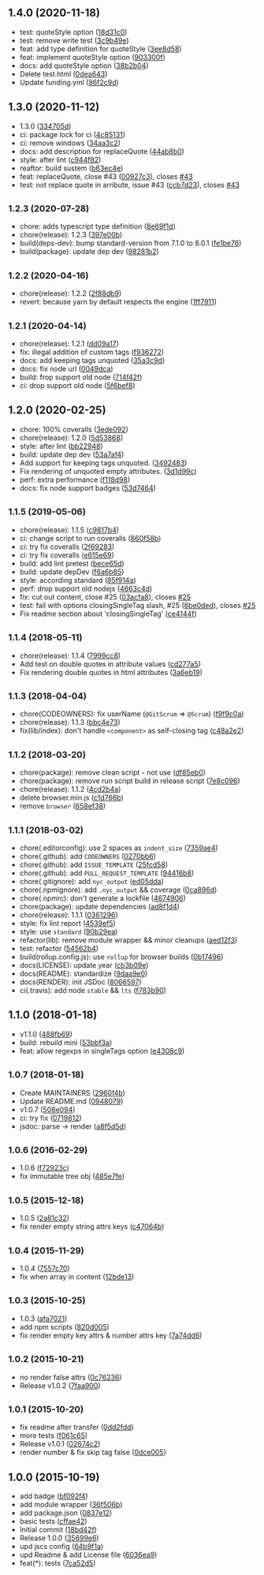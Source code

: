 ## 1.4.0 (2020-11-18)

* test: quoteStyle option ([18d31c0](https://github.com/posthtml/posthtml-render/commit/18d31c0))
* test: remove write test ([3c9b49e](https://github.com/posthtml/posthtml-render/commit/3c9b49e))
* feat: add type definition for quoteStyle ([3ee8d58](https://github.com/posthtml/posthtml-render/commit/3ee8d58))
* feat: implement quoteStyle option ([903300f](https://github.com/posthtml/posthtml-render/commit/903300f))
* docs: add quoteStyle option ([38b2b04](https://github.com/posthtml/posthtml-render/commit/38b2b04))
* Delete test.html ([0dea643](https://github.com/posthtml/posthtml-render/commit/0dea643))
* Update funding.yml ([86f2c9d](https://github.com/posthtml/posthtml-render/commit/86f2c9d))



## 1.3.0 (2020-11-12)

* 1.3.0 ([334705d](https://github.com/posthtml/posthtml-render/commit/334705d))
* ci: package lock for ci ([4c85131](https://github.com/posthtml/posthtml-render/commit/4c85131))
* ci: remove windows ([34aa3c2](https://github.com/posthtml/posthtml-render/commit/34aa3c2))
* docs: add description for replaceQuote ([44ab8b0](https://github.com/posthtml/posthtml-render/commit/44ab8b0))
* style: after lint ([c944f82](https://github.com/posthtml/posthtml-render/commit/c944f82))
* reaftor: build sustem ([b63ec4e](https://github.com/posthtml/posthtml-render/commit/b63ec4e))
* feat: replaceQuote, close #43 ([00927c3](https://github.com/posthtml/posthtml-render/commit/00927c3)), closes [#43](https://github.com/posthtml/posthtml-render/issues/43)
* test: not replace quote in arribute, issue #43 ([ccb7d23](https://github.com/posthtml/posthtml-render/commit/ccb7d23)), closes [#43](https://github.com/posthtml/posthtml-render/issues/43)



## <small>1.2.3 (2020-07-28)</small>

* chore: adds typescript type definition ([8e69f1d](https://github.com/posthtml/posthtml-render/commit/8e69f1d))
* chore(release): 1.2.3 ([397e00b](https://github.com/posthtml/posthtml-render/commit/397e00b))
* build(deps-dev): bump standard-version from 7.1.0 to 8.0.1 ([fe1be76](https://github.com/posthtml/posthtml-render/commit/fe1be76))
* build(package): update dep dev ([98281b2](https://github.com/posthtml/posthtml-render/commit/98281b2))



## <small>1.2.2 (2020-04-16)</small>

* chore(release): 1.2.2 ([2f88db9](https://github.com/posthtml/posthtml-render/commit/2f88db9))
* revert: because yarn by default respects the engine ([1ff7911](https://github.com/posthtml/posthtml-render/commit/1ff7911))



## <small>1.2.1 (2020-04-14)</small>

* chore(release): 1.2.1 ([dd09a17](https://github.com/posthtml/posthtml-render/commit/dd09a17))
* fix: illegal addition of custom tags ([f936272](https://github.com/posthtml/posthtml-render/commit/f936272))
* docs: add keeping tags unquoted ([35a3c9d](https://github.com/posthtml/posthtml-render/commit/35a3c9d))
* docs: fix node url ([0049dca](https://github.com/posthtml/posthtml-render/commit/0049dca))
* build: frop support old node ([714f42f](https://github.com/posthtml/posthtml-render/commit/714f42f))
* ci: drop support old node ([5f6bef8](https://github.com/posthtml/posthtml-render/commit/5f6bef8))



## 1.2.0 (2020-02-25)

* chore: 100% coveralls ([3ede092](https://github.com/posthtml/posthtml-render/commit/3ede092))
* chore(release): 1.2.0 ([5d53868](https://github.com/posthtml/posthtml-render/commit/5d53868))
* style: after lint ([bb22948](https://github.com/posthtml/posthtml-render/commit/bb22948))
* build: update dep dev ([53a7af4](https://github.com/posthtml/posthtml-render/commit/53a7af4))
* Add support for keeping tags unquoted. ([3492483](https://github.com/posthtml/posthtml-render/commit/3492483))
* Fix rendering of unquoted empty attributes. ([3d1d99c](https://github.com/posthtml/posthtml-render/commit/3d1d99c))
* perf: extra performance ([f118d98](https://github.com/posthtml/posthtml-render/commit/f118d98))
* docs: fix node support badges ([53d7464](https://github.com/posthtml/posthtml-render/commit/53d7464))



## <small>1.1.5 (2019-05-06)</small>

* chore(release): 1.1.5 ([c9817b4](https://github.com/posthtml/posthtml-render/commit/c9817b4))
* ci: change script to run coveralls ([860f58b](https://github.com/posthtml/posthtml-render/commit/860f58b))
* ci: try fix coveralls ([2f69283](https://github.com/posthtml/posthtml-render/commit/2f69283))
* ci: try fix coveralls ([e615e69](https://github.com/posthtml/posthtml-render/commit/e615e69))
* build: add lint pretest ([bece65d](https://github.com/posthtml/posthtml-render/commit/bece65d))
* build: update depDev ([f6a6b85](https://github.com/posthtml/posthtml-render/commit/f6a6b85))
* style: according standard ([85f914a](https://github.com/posthtml/posthtml-render/commit/85f914a))
* perf: drop support old nodejs ([4663c4d](https://github.com/posthtml/posthtml-render/commit/4663c4d))
* fix: cut out content, close #25 ([03acfa8](https://github.com/posthtml/posthtml-render/commit/03acfa8)), closes [#25](https://github.com/posthtml/posthtml-render/issues/25)
* test: fail with options closingSingleTag slash, #25 ([8be0ded](https://github.com/posthtml/posthtml-render/commit/8be0ded)), closes [#25](https://github.com/posthtml/posthtml-render/issues/25)
* Fix readme section about 'closingSingleTag' ([ce4144f](https://github.com/posthtml/posthtml-render/commit/ce4144f))



## <small>1.1.4 (2018-05-11)</small>

* chore(release): 1.1.4 ([7999cc8](https://github.com/posthtml/posthtml-render/commit/7999cc8))
* Add test on double quotes in attribute values ([cd277a5](https://github.com/posthtml/posthtml-render/commit/cd277a5))
* Fix rendering double quotes in html attributes ([3a6eb19](https://github.com/posthtml/posthtml-render/commit/3a6eb19))



## <small>1.1.3 (2018-04-04)</small>

* chore(CODEOWNERS): fix userName (`@GitScrum` => `@Scrum`) ([f9f9c0a](https://github.com/posthtml/posthtml-render/commit/f9f9c0a))
* chore(release): 1.1.3 ([bbc4e73](https://github.com/posthtml/posthtml-render/commit/bbc4e73))
* fix(lib/index): don't handle `<component>` as self-closing tag ([c48a2e2](https://github.com/posthtml/posthtml-render/commit/c48a2e2))



## <small>1.1.2 (2018-03-20)</small>

* chore(package): remove clean script - not use ([df85eb0](https://github.com/posthtml/posthtml-render/commit/df85eb0))
* chore(package): remove run script build in release script ([7e8c096](https://github.com/posthtml/posthtml-render/commit/7e8c096))
* chore(release): 1.1.2 ([4cd2b4a](https://github.com/posthtml/posthtml-render/commit/4cd2b4a))
* delete browser.min.js ([c1d766b](https://github.com/posthtml/posthtml-render/commit/c1d766b))
* remove `browser` ([658ef38](https://github.com/posthtml/posthtml-render/commit/658ef38))



## <small>1.1.1 (2018-03-02)</small>

* chore(.editorconfig): use 2 spaces as `indent_size` ([7359ae4](https://github.com/posthtml/posthtml-render/commit/7359ae4))
* chore(.github): add `CODEOWNERS` ([0270bb6](https://github.com/posthtml/posthtml-render/commit/0270bb6))
* chore(.github): add `ISSUE_TEMPLATE` ([25fcd58](https://github.com/posthtml/posthtml-render/commit/25fcd58))
* chore(.github): add `PULL_REQUEST_TEMPLATE` ([94416b8](https://github.com/posthtml/posthtml-render/commit/94416b8))
* chore(.gitignore): add `nyc_output` ([ed05dda](https://github.com/posthtml/posthtml-render/commit/ed05dda))
* chore(.npmignore): add `.nyc_output` && coverage ([0ca896d](https://github.com/posthtml/posthtml-render/commit/0ca896d))
* chore(.npmrc): don't generate a lockfile ([4674906](https://github.com/posthtml/posthtml-render/commit/4674906))
* chore(package): update dependencies ([ad8f1d4](https://github.com/posthtml/posthtml-render/commit/ad8f1d4))
* chore(release): 1.1.1 ([0361296](https://github.com/posthtml/posthtml-render/commit/0361296))
* style: fix lint report ([4539ef5](https://github.com/posthtml/posthtml-render/commit/4539ef5))
* style: use `standard` ([90b29ea](https://github.com/posthtml/posthtml-render/commit/90b29ea))
* refactor(lib): remove module wrapper && minor cleanups ([aed12f3](https://github.com/posthtml/posthtml-render/commit/aed12f3))
* test: refactor ([54562b4](https://github.com/posthtml/posthtml-render/commit/54562b4))
* build(rollup.config.js): use `rollup` for browser builds ([0b17496](https://github.com/posthtml/posthtml-render/commit/0b17496))
* docs(LICENSE): update year ([cb3b09e](https://github.com/posthtml/posthtml-render/commit/cb3b09e))
* docs(README): standardize ([9daa9e0](https://github.com/posthtml/posthtml-render/commit/9daa9e0))
* docs(RENDER): init JSDoc ([8066597](https://github.com/posthtml/posthtml-render/commit/8066597))
* ci(.travis): add node `stable` && `lts` ([f783b90](https://github.com/posthtml/posthtml-render/commit/f783b90))



## 1.1.0 (2018-01-18)

* v1.1.0 ([488fb69](https://github.com/posthtml/posthtml-render/commit/488fb69))
* build: rebuild mini ([53bbf3a](https://github.com/posthtml/posthtml-render/commit/53bbf3a))
* feat: allow regexps in singleTags option ([e4308c9](https://github.com/posthtml/posthtml-render/commit/e4308c9))



## <small>1.0.7 (2018-01-18)</small>

* Create MAINTAINERS ([2960f4b](https://github.com/posthtml/posthtml-render/commit/2960f4b))
* Update README.md ([0948079](https://github.com/posthtml/posthtml-render/commit/0948079))
* v1.0.7 ([508e094](https://github.com/posthtml/posthtml-render/commit/508e094))
* ci: try fix ([0719812](https://github.com/posthtml/posthtml-render/commit/0719812))
* jsdoc: parse -> render ([a8f5d5d](https://github.com/posthtml/posthtml-render/commit/a8f5d5d))



## <small>1.0.6 (2016-02-29)</small>

* 1.0.6 ([f72923c](https://github.com/posthtml/posthtml-render/commit/f72923c))
* fix immutable tree obj ([485e7fe](https://github.com/posthtml/posthtml-render/commit/485e7fe))



## <small>1.0.5 (2015-12-18)</small>

* 1.0.5 ([2a81c32](https://github.com/posthtml/posthtml-render/commit/2a81c32))
* fix render empty string attrs keys ([c47064b](https://github.com/posthtml/posthtml-render/commit/c47064b))



## <small>1.0.4 (2015-11-29)</small>

* 1.0.4 ([7557c70](https://github.com/posthtml/posthtml-render/commit/7557c70))
* fix when array in content ([12bde13](https://github.com/posthtml/posthtml-render/commit/12bde13))



## <small>1.0.3 (2015-10-25)</small>

* 1.0.3 ([afa7021](https://github.com/posthtml/posthtml-render/commit/afa7021))
* add npm scripts ([820d005](https://github.com/posthtml/posthtml-render/commit/820d005))
* fix render empty key attrs & number attrs key ([7a74dd6](https://github.com/posthtml/posthtml-render/commit/7a74dd6))



## <small>1.0.2 (2015-10-21)</small>

* no render false attrs ([0c76236](https://github.com/posthtml/posthtml-render/commit/0c76236))
* Release v1.0.2 ([7faa900](https://github.com/posthtml/posthtml-render/commit/7faa900))



## <small>1.0.1 (2015-10-20)</small>

* fix readme after transfer ([0dd2fdd](https://github.com/posthtml/posthtml-render/commit/0dd2fdd))
* more tests ([f061c65](https://github.com/posthtml/posthtml-render/commit/f061c65))
* Release v1.0.1 ([02674c2](https://github.com/posthtml/posthtml-render/commit/02674c2))
* render number & fix skip tag false ([0dce005](https://github.com/posthtml/posthtml-render/commit/0dce005))



## 1.0.0 (2015-10-19)

* add badge ([bf092f4](https://github.com/posthtml/posthtml-render/commit/bf092f4))
* add module wrapper ([36f506b](https://github.com/posthtml/posthtml-render/commit/36f506b))
* add package.json ([0837e12](https://github.com/posthtml/posthtml-render/commit/0837e12))
* basic tests ([cffae42](https://github.com/posthtml/posthtml-render/commit/cffae42))
* Initial commit ([18bd42f](https://github.com/posthtml/posthtml-render/commit/18bd42f))
* Release 1.0.0 ([35699e6](https://github.com/posthtml/posthtml-render/commit/35699e6))
* upd jscs config ([64b9f1a](https://github.com/posthtml/posthtml-render/commit/64b9f1a))
* upd Readme & add License file ([6036ea9](https://github.com/posthtml/posthtml-render/commit/6036ea9))
* feat(*): tests ([7ca52d5](https://github.com/posthtml/posthtml-render/commit/7ca52d5))



